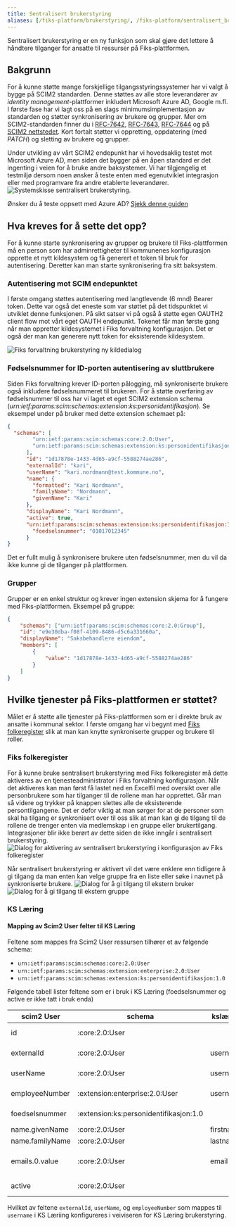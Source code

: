 ```yaml
---
title: Sentralisert brukerstyring
aliases: [/fiks-platform/brukerstyring/, /fiks-platform/sentralisert_brukerstyring/, /fiks-plattform/sentralisertbrukerstyring/, /fiks-plattform/sentralisert-brukerstyring/]
---
```


Sentralisert brukerstyring er en ny funksjon som skal gjøre det lettere å håndtere tilganger for ansatte til ressurser på Fiks-plattformen. 

## Bakgrunn
For å kunne støtte mange forskjellige tilgangsstyringssystemer har vi valgt å bygge på SCIM2 standarden. Denne støttes av alle store leverandører av _identity management_-plattformer inkludert Microsoft Azure AD, Google m.fl. I første fase har vi lagt oss på en slags minimumsimplementasjon av standarden og støtter synkronisering av brukere og grupper. Mer om SCIM2-standarden finner du i [RFC-7642](https://tools.ietf.org/html/rfc7642), [RFC-7643](https://tools.ietf.org/html/rfc7643), [RFC-7644](https://tools.ietf.org/html/rfc7644) og på [SCIM2 nettstedet](http://www.simplecloud.info/). Kort fortalt støtter vi oppretting, oppdatering (med _PATCH_) og sletting av brukere og grupper.  

Under utvikling av vårt SCIM2 endepunkt har vi hovedsaklig testet mot Microsoft Azure AD, men siden det bygger på en åpen standard er det ingenting i veien for å bruke andre baksystemer. Vi har tilgjengelig et testmiljø dersom noen ønsker å teste enten med egenutviklet integrasjon eller med programvare fra andre etablerte leverandører.
![Systemskisse sentralisert brukerstyring](/images/sentralisert_brukerstyring_generell.png). 

Ønsker du å teste oppsett med Azure AD? [Sjekk denne guiden](./azure/)

## Hva kreves for å sette det opp?
For å kunne starte synkronisering av grupper og brukere til Fiks-plattformen må en person som har adminrettigheter til kommunenes konfigurasjon opprette et nytt kildesystem og få generert et token til bruk for autentisering. Deretter kan man starte synkronisering fra sitt baksystem.  

### Autentisering mot SCIM endepunktet
I første omgang støttes autentisering med langtlevende (6 mnd) Bearer token. Dette var også det eneste som var støttet på det tidspunktet vi utviklet denne funksjonen. På sikt satser vi på også å støtte egen OAUTH2 client flow mot vårt eget OAUTH endepunkt. Tokenet får man første gang når man oppretter kildesystemet i Fiks forvaltning konfigurasjon. Det er også der man kan generere nytt token for eksisterende kildesystem.

![Fiks forvaltning brukerstyring ny kildedialog](/images/sd_4.png)

### Fødselsnummer for ID-porten autentisering av sluttbrukere
Siden Fiks forvaltning krever ID-porten pålogging, må synkroniserte brukere også inkludere fødselsnummeret til brukeren. For å støtte overføring av fødselsnummer til oss har vi laget et eget SCIM2 extension schema (_urn:ietf:params:scim:schemas:extension:ks:personidentifikasjon_). Se eksempel under på bruker med dette extension schemaet på: 
```json
{
  "schemas": [
        "urn:ietf:params:scim:schemas:core:2.0:User",
        "urn:ietf:params:scim:schemas:extension:ks:personidentifikasjon:1.0"
      ],
      "id": "1d17878e-1433-4d65-a9cf-5588274ae286",
      "externalId": "kari",
      "userName": "kari.nordmann@test.kommune.no",
      "name": {
        "formatted": "Kari Nordmann",
        "familyName": "Nordmann",
        "givenName": "Kari"
      },
      "displayName": "Kari Nordmann",
      "active": true,
      "urn:ietf:params:scim:schemas:extension:ks:personidentifikasjon:1.0": {
        "foedselsnummer": "01017012345"
      }
}
```
Det er fullt mulig å synkronisere brukere uten fødselsnummer, men du vil da ikke kunne gi de tilganger på plattformen.

### Grupper
Grupper er en enkel struktur og krever ingen extension skjema for å fungere med Fiks-plattformen. Eksempel på gruppe:
```json
{
    "schemas": ["urn:ietf:params:scim:schemas:core:2.0:Group"],
    "id": "e9e30dba-f08f-4109-8486-d5c6a331660a",
    "displayName": "Saksbehandlere eiendom",
    "members": [
        {
            "value": "1d17878e-1433-4d65-a9cf-5588274ae286"
        }
    ]
}
```


## Hvilke tjenester på Fiks-plattformen er støttet?
Målet er å støtte alle tjenester på Fiks-plattformen som er i direkte bruk av ansatte i kommunal sektor. I første omgang har vi begynt med [Fiks folkeregister](/tjenester/folkeregister/) slik at man kan knytte synkroniserte grupper og brukere til roller.

### Fiks folkeregister
For å kunne bruke sentralisert brukerstyring med Fiks folkeregister må dette aktiveres av en tjenesteadministrator i Fiks forvaltning konfigurasjon. Når det aktiveres kan man først få lastet ned en Excelfil med oversikt over alle personbrukere som har tilganger til de rollene man har opprettet. Går man så videre og trykker på knappen slettes alle de eksisterende persontilgangene. Det er defor viktig at man sørger for at de personer som skal ha tilgang er synkronisert over til oss slik at man kan gi de tilgang til de rollene de trenger enten via medlemskap i en gruppe eller brukertilgang. Integrasjoner blir ikke berørt av dette siden de ikke inngår i sentralisert brukerstyring.
![Dialog for aktivering av sentralisert brukerstyring i konfigurasjon av Fiks folkeregister](/images/sd_aktivere_folkeregister.png)

Når sentralisert brukerstyring er aktivert vil det være enklere enn tidligere å gi tilgang da man enten kan velge gruppe fra en liste eller søke i navnet på synkroniserte brukere.
![Dialog for å gi tilgang til ekstern bruker](/images/sd_folkeregister_ekstern_bruker.png)
![Dialog for å gi tilgang til ekstern gruppe](/images/sd_folkeregister_ekstern_gruppe.png)

 ### KS Læring

#### Mapping av Scim2 User felter til KS Læring

Feltene som mappes fra Scim2 User ressursen tilhører et av følgende schema:
- `urn:ietf:params:scim:schemas:core:2.0:User`
- `urn:ietf:params:scim:schemas:extension:enterprise:2.0:User`
- `urn:ietf:params:scim:schemas:extension:ks:personidentifikasjon:1.0`

Følgende tabell lister feltene som er i bruk i KS Læring
(foedselsnummer og active er ikke tatt i bruk enda)

| scim2 User      | schema                                 | kslæring  | forklaring                                      |
|-----------------|----------------------------------------|-----------|-------------------------------------------------|
| id              | :core:2.0:User                         |           | Generert av brukersynkronisering                |
| externalId      | :core:2.0:User                         | username  | username mapping valgt i konfig                 |
| userName        | :core:2.0:User                         | username  | username mapping valgt i konfig                 |
| employeeNumber  | :extension:enterprise:2.0:User         | username  | username mapping valgt i konfig                 |
| foedselsnummer  | :extension:ks:personidentifikasjon:1.0 |           | Blir ikke synkronisert til KSL per i dag        |
| name.givenName  | :core:2.0:User                         | firstname | Fornavn                                         |
| name.familyName | :core:2.0:User                         | lastname  | Etternavn                                       |
| emails.0.value  | :core:2.0:User                         | email     | Første email i listen som er primary eller work |
| active          | :core:2.0:User                         |           | Blir ikke synkronisert til KSL per i dag        |

Hvilket av feltene `externalId`, `userName`, og `employeeNumber` som mappes til `username` i KS Læriing konfigureres 
i veiviseren for KS Læring brukerstyring.
